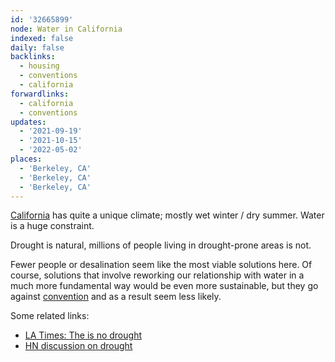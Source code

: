 ```yaml
---
id: '32665899'
node: Water in California
indexed: false
daily: false
backlinks:
  - housing
  - conventions
  - california
forwardlinks:
  - california
  - conventions
updates:
  - '2021-09-19'
  - '2021-10-15'
  - '2022-05-02'
places:
  - 'Berkeley, CA'
  - 'Berkeley, CA'
  - 'Berkeley, CA'
---
```

[California](california.md) has quite a unique climate; mostly wet winter / dry summer. Water is a huge constraint. 

Drought is natural, millions of people living in drought-prone areas is not. 

Fewer people or desalination seem like the most viable solutions here. Of course, solutions that involve reworking our relationship with water in a much more fundamental way would be even more sustainable, but they go against [convention](conventions.md) and as a result seem less likely. 

Some related links:

- [LA Times: The is no drought](https://www.latimes.com/opinion/story/2021-05-06/editorial-there-is-no-drought)
- [HN discussion on drought](https://news.ycombinator.com/item?id=31234190)
